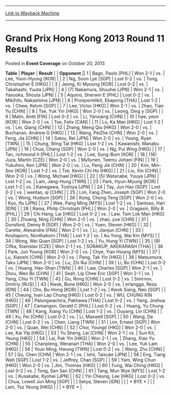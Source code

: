 
---
[Link to Wayback Machine](https://web.archive.org/web/20220123101719/https://magic.wizards.com/en/articles/archive/event-coverage/grand-prix-hong-kong-2013-round-11-results-2013-10-20)

[_metadata_:description]:- "TablePlayerResult Opponent 1Bago, Paolo [PHL]Won 2-1vs.Lee, Yoon-Hyung [KOR] 2Ng, Soon Lye [SGP]Lost 0-2vs.Tong, Christopher E [HKG] 3Jeong, Ki Myoung [KOR]Lost 0-2vs.Takahashi, Yuuta [JPN] 4(7) Nakamura, Shuuhei [JPN]Won 2-1vs.Yasooka, Shouta [JPN] 5Aquino, Sherwin E [PHL]Lost 0-2vs.Mikihito, Nakashima [JPN] 6Pronpormlikit, Ekapong [THA]Lost 1-2vs.Chew, Kelvin [SGP] 7Lee,"
[_metadata_:generator]:- "Drupal 7 (http://drupal.org)"
[_metadata_:node]:- "456946"
[_metadata_:publish_date]:- "2013-10-20"
[_metadata_:source]:- "div-main-content"
[_metadata_:title]:- "Grand Prix Hong Kong 2013 Round 11 Results"
[_metadata_:wayback_capture_timestamp]:- "2022-01-23 10:17:19"
[_metadata_:wayback_raw_url]:- "https://web.archive.org/web/20220123101719id_/https://magic.wizards.com/en/articles/archive/event-coverage/grand-prix-hong-kong-2013-round-11-results-2013-10-20"
[_metadata_:wayback_url]:- "https://magic.wizards.com/en/articles/archive/event-coverage/grand-prix-hong-kong-2013-round-11-results-2013-10-20"
---


Grand Prix Hong Kong 2013 Round 11 Results
==========================================



 Posted in **Event Coverage**
 on October 20, 2013 












 **Table** | **Player** | **Result** |  | **Opponent** ||  1 | Bago, Paolo [PHL] | Won 2-1 | vs. | Lee, Yoon-Hyung [KOR] |
|  2 | Ng, Soon Lye [SGP] | Lost 0-2 | vs. | Tong, Christopher E [HKG] |
|  3 | Jeong, Ki Myoung [KOR] | Lost 0-2 | vs. | Takahashi, Yuuta [JPN] |
|  4 | (7) Nakamura, Shuuhei [JPN] | Won 2-1 | vs. | Yasooka, Shouta [JPN] |
|  5 | Aquino, Sherwin E [PHL] | Lost 0-2 | vs. | Mikihito, Nakashima [JPN] |
|  6 | Pronpormlikit, Ekapong [THA] | Lost 1-2 | vs. | Chew, Kelvin [SGP] |
|  7 | Lee, Victor [HKG] | Won 2-1 | vs. | Zhao, Tian Yu [CHN] |
|  8 | Tse, Yuk Yin [HKG] | Won 2-0 | vs. | Leong, Ding y [SGP] |
|  9 | Malin, Antti [FIN] | Lost 0-2 | vs. | Li, Yanxiang [CHN] |
|  10 | hae, yeon [KOR] | Won 2-0 | vs. | Tse, Felix [CAN] |
|  11 | Lo, Ka Man [HKG] | Lost 1-2 | vs. | Lei, Qiang [CHN] |
|  12 | Zhang, Meng Qiu [HKG] | Won 2-0 | vs. | Buchanan, Andrew G [HKG] |
|  13 | Wang, PeiZhe [CHN] | Won 2-0 | vs. | Feng, Jia [CHN] |
|  14 | Satou, Rei [JPN] | Won 2-0 | vs. | Young, Ryan [TWN] |
|  15 | Chung, Wing Tat [HKG] | Lost 1-2 | vs. | Kawanishi, Manabu [JPN] |
|  16 | Chua, Chang [SGP] | Won 2-0 | vs. | Ng, Pui Wing [HKG] |
|  17 | Tan, richmond h [PHL] | Lost 1-2 | vs. | Lee, Sung-Bum [KOR] |
|  18 | (16) Juza, Martin [CZE] | Won 2-0 | vs. | Myllynen, Teemu Johani [FIN] |
|  19 | Yukuhiro, Ken [JPN] | Won 2-0 | vs. | Lu, Peng Jie [CHN] |
|  20 | Kim, Min-Soo [KOR] | Lost 1-2 | vs. | Tse, Kevin Chi Ho [HKG] |
|  21 | Liu, Xin [CHN] | Won 2-0 | vs. | Wong, Michael [HKG] |
|  22 | (5) Watanabe, Yuuya [JPN] | Lost 1-2 | vs. | Lain, Jang-Hung [TWN] |
|  23 | Park, Hyun-Myung [KOR] | Lost 1-2 | vs. | Kanegawa, Toshiya [JPN] |
|  24 | Tay, Jun Hao [SGP] | Lost 0-2 | vs. | wentao, qi [CHN] |
|  25 | Lim, Fang Zhen, Joseph [SGP] | Won 2-0 | vs. | Wong, Hudson [SGP] |
|  26 | Kong, Chong Teng [SGP] | Won 2-0 | vs. | Kyo, Ifu [JPN] |
|  27 | Wee, Pang Ming [MYS] | Lost 1-2 | vs. | Santoso, Hari [IDN] |
|  28 | Rama, Philip Christoph [PHL] | Won 2-0 | vs. | Gragasin, Billy B [PHL] |
|  29 | Chi Hang, Lai [HKG] | Lost 0-2 | vs. | Law, Tom Lok Man [HKG] |
|  30 | Zhuang, Ning [CHN] | Won 2-0 | vs. | zhao, yue [CHN] |
|  31 | Dunsford, Denny R [SGP] | Won 2-0 | vs. | Yuen, Steven [HKG] |
|  32 | Carette, Alexandre [FRA] | Won 2-1 | vs. | Li, Jianjun [CHN] |
|  33 | Kositaporn, Nonthakorn [THA] | Lost 1-2 | vs. | Au Yong, Wai Kin [MYS] |
|  34 | Wong, Wei Quan [SGP] | Lost 1-2 | vs. | Yu, Hung Yi [TWN] |
|  35 | (9) Cifka, Stanislav [CZE] | Won 2-1 | vs. | SORAKUP, AKEKARASH [THA] |
|  36 | Park, Jun Young [KOR] | Won 2-0 | vs. | Chye, Yian Hsiang [MYS] |
|  37 | Lu, Xiaoshi [CHN] | Won 2-0 | vs. | Pang, Tak Yin [HKG] |
|  38 | Matsumura, Taku [JPN] | Won 2-0 | vs. | Lu, Zhi Rui [CHN] |
|  39 | Li, Bo [CHN] | Lost 0-2 | vs. | Huang, Hao-Shan [TWN] |
|  40 | Law, Charles [SGP] | Won 2-1 | vs. | Zhou, Wen Bo [CHN] |
|  41 | Seah, Lip Chee Eric [SGP] | Won 2-1 | vs. | Yang, Chiu Yi [TWN] |
|  42 | Gu, Rong [CHN] | Lost 0-2 | vs. | Smirnov, Dmitriy [RUS] |
|  43 | Kwok, Bone [HKG] | Won 2-0 | vs. | erlangga, Reza [IDN] |
|  44 | Cho, Bu-Hong [KOR] | Lost 1-2 | vs. | Kwok Siang, Neo [SGP] |
|  45 | Cheung, Ivan Lap Chung [HKG] | Lost 0-2 | vs. | WU, CHUNG KIN [HKG] |
|  46 | Palungwachira, Pakhawa [THA] | Lost 0-2 | vs. | Yang, Joshua [SGP] |
|  47 | Camangon, Gerald C [PHL] | Lost 0-2 | vs. | Huang, Yu Chung [TWN] |
|  48 | Kang, Xiang Yu [CHN] | Lost 1-2 | vs. | Ouyang, Lin [CHN] |
|  49 | Xu, Fei [CHN] | Lost 0-2 | vs. | Li, Maxwell [SGP] |
|  50 | Wang, Da [CHN] | Lost 0-2 | vs. | Chen, Liang [TWN] |
|  51 | Lim, Ernest [SGP] | Won 2-0 | vs. | Quan, Wei [CHN] |
|  52 | Choi, Youngil [HKG] | Won 2-0 | vs. | Lee, Kai Yip [HKG] |
|  53 | Yu Sheng, Lei [CHN] | Won 2-1 | vs. | Sun Kit, Yeung [HKG] |
|  54 | Lai, Pak Yin [HKG] | Won 2-1 | vs. | Zhang, Xiao Yu [CHN] |
|  55 | Chanpleng, Weranart [THA] | Won 2-0 | vs. | Lee, Yuk Lam [HKG] |
|  56 | Youn Ming, Hwung [TWN] | Lost 0-2 | vs. | Wang, Zhu [CHN] |
|  57 | Qu, Chen [CHN] | Won 2-1 | vs. | Ishii, Taisuke [JPN] |
|  58 | Eng, Tiang Wah [SGP] | Lost 1-2 | vs. | Jeffrey, Chan [SGP] |
|  59 | Yam, Wing Chun [HKG] | Won 2-0 | vs. | Jim, Thomas [HKG] |
|  60 | Fung, Wai Ching [HKG] | Lost 0-2 | vs. | Tong, San San [CHN] |
|  61 | Tang, Mun Wye [MYS] | Lost 1-2 | vs. | Kusakabe, Kyohei [JPN] |
|  62 | Yin Cheung, Lee [HKG] | Lost 0-2 | vs. | Chua, Lowell Jun Ming [SGP] |
|  | Setya, Steven [IDN] |  |  | \* BYE \* |
|  | Lam, Tsz Yeung [HKG] |  |  | \* BYE \* |







